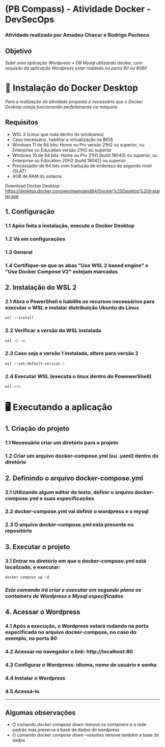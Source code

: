 # (PB Compass) - Atividade Docker - DevSecOps
### Atividade realizada por Amadeu Chacar e Rodrigo Pacheco

## Objetivo
*Subir uma aplicação Wordpress + DB Mysql utilizando docker, com requisito da aplicação Wordpress estar rodando na porta 80 ou 8080*

# 🔨 Instalação do Docker Desktop 
*Para a realização da atividade proposta é necessário que o Docker Desktop esteja funcionando perfeitamente na máquina*

## Requisitos
- WSL 2 (Linux que roda dentro do windowws)
- Caso necessário, habilitar a virtualização na BIOS
- Windows 11 de 64 bits: Home ou Pro versão 21H2 ou superior, ou Enterprise ou Education versão 21H2 ou superior
- Windows 10 de 64 bits: Home ou Pro 21H1 (build 19043) ou superior, ou Enterprise ou Education 20H2 (build 19042) ou superior
- Processador de 64 bits com tradução de endereço de segundo nível (SLAT)
- 4GB de RAM do sistema

Download Docker Desktop: https://desktop.docker.com/win/main/amd64/Docker%20Desktop%20Installer.exe

## 1. Configuração 
### 1.1 Após feita a instalação, execute o Docker Desktop
### 1.2 Vá em configurações 
### 1.3 General 
### 1.4 Certifique-se que as abas "Use WSL 2 based engine" e "Use Docker Compose V2" estejam marcadas 

## 2. Instalação do WSL 2
### 2.1 Abra o PowerShell e habilite os recursos necessários para executar o WSL e instalar distribuição Ubuntu do Linux 
```ruby
wsl --install
```

### 2.2 Verificar a versão do  WSL instalada
```ruby
wsl -l -v
```
### 2.3 Caso seja a versão 1 instalada, altere para versão 2
```ruby
wsl --set-default-version 2
```
### 2.4 Executar WSL (executa o linux dentro do PowewerShell)
```ruby
wsl.exe
```
# 🖥 Executando a aplicação 

## 1. Criação do projeto
### 1.1 Necessário criar um diretório para o projeto
### 1.2 Criar um arquivo docker-compose.yml (ou .yaml) dentro do diretório 

## 2. Definindo o arquivo docker-compose.yml
### 2.1 Utilizando algum editor de texto, definir o arquivo docker-compose.yml e suas especificações
### 2.2 docker-compose.yml vai definir o wordpress e o mysql
### 2.3 O arquivo docker-compose.yml está presente no repositório 

## 3. Executar o projeto 
### 3.1 Entrar no diretório em que o docker-compose.yml está localizado, e executar:
```ruby
docker compose up -d
```
### *Este comando irá criar e executar em segundo plano os containers de Wordpress e Mysql especificados*

## 4. Acessar o Wordpress
### 4.1 Após a execução, o Wordpress estará rodando na porta especificada no arquivo docker-compose, no caso do exemplo, na porta 80
### 4.2 Acessar no navegador o link: http://localhost:80
### 4.3 Configurar o Wordpress: idioma, nome de usuário e senha
### 4.4 Instalar o Wordpress
### 4.5 Acessá-lo
----------------------------------------------------------------------------------------------------------------------------------------------------------

## Algumas observações 
- O comando *docker compose down* remove os containers e a rede padrão mas preserva a base de dados do wordpress
- O comando *docker compose down –volumes* remove também a base de dados





